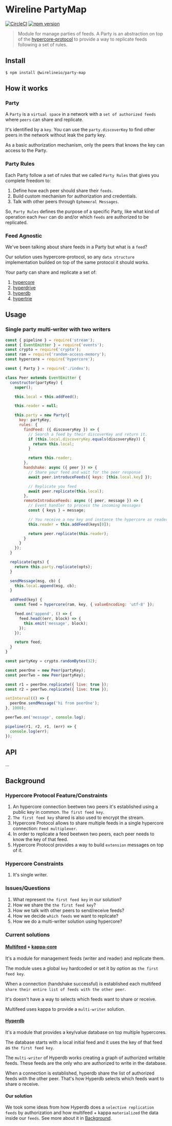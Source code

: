 # Wireline PartyMap

[![CircleCI](https://circleci.com/gh/wirelineio/wireline-core.svg?style=svg&circle-token=93ede761391f88aa9fffd7fd9e6fe3b552e9cf9d)](https://circleci.com/gh/wirelineio/wireline-core)
[![npm version](https://badge.fury.io/js/%40wirelineio%2Fparty-map.svg)](https://badge.fury.io/js/%40wirelineio%2Fparty-map)

> Module for manage parties of feeds. A Party is an abstraction on top of the [hypercore-protocol](https://github.com/mafintosh/hypercore-protocol) to provide a way to replicate feeds following a set of rules.

## Install

```
$ npm install @wirelineio/party-map
```

## How it works

### Party

A `Party` is a `virtual space` in a network with a `set of authorized feeds` where `peers` can share and replicate.

It's identified by a `key`. You can use the `party.discoverKey` to find other peers in the network without leak the party key.

As a basic authorization mechanism, only the peers that knows the key can access to the Party.

### Party Rules

Each Party follow a set of rules that we called `Party Rules` that gives you complete freedom to:
  1. Define how each peer should share their `feeds`.
  1. Build custom mechanism for authorization and credentials.
  1. Talk with other peers through `Ephemeral Messages`.

So, `Party Rules` defines the purpose of a specific Party, like what kind of operation each `Peer` can do and/or which `feeds` are
authorized to be replicated.

### Feed Agnostic

We've been talking about share feeds in a Party but what is a `feed`?

Our solution uses hypercore-protocol, so any `data structure` implementation builded on top of the same protocol it should works.

Your party can share and replicate a set of:
  1. [hypercore](https://github.com/mafintosh/hypercore)
  1. [hyperdrive](https://github.com/mafintosh/hyperdrive)
  1. [hyperdb](https://github.com/mafintosh/hyperdb)
  1. [hypertrie](https://github.com/mafintosh/hypertrie)

## Usage

### Single party multi-writer with two writers

```javascript
const { pipeline } = require('stream');
const { EventEmitter } = require('events');
const crypto = require('crypto');
const ram = require('random-access-memory');
const hypercore = require('hypercore');

const { Party } = require('./index');

class Peer extends EventEmitter {
  constructor(partyKey) {
    super();

    this.local = this.addFeed();

    this.reader = null;

    this.party = new Party({
      key: partyKey,
      rules: {
        findFeed: ({ discoveryKey }) => {
          // Search a feed by their discoverKey and return it.
          if (this.local.discoveryKey.equals(discoveryKey)) {
            return this.local;
          }

          return this.reader;
        },
        handshake: async ({ peer }) => {
          // Share your feed and wait for the peer response
          await peer.introduceFeeds({ keys: [this.local.key] });

          // Replicate you feed
          await peer.replicate(this.local);
        },
        remoteIntroduceFeeds: async ({ peer, message }) => {
          // Event handler to process the incoming messages
          const { keys } = message;

          // You receive a new key and instance the hypercore as reader
          this.reader = this.addFeed(keys[0]);

          return peer.replicate(this.reader);
        }
      }
    });
  }

  replicate(opts) {
    return this.party.replicate(opts);
  }

  sendMessage(msg, cb) {
    this.local.append(msg, cb);
  }

  addFeed(key) {
    const feed = hypercore(ram, key, { valueEncoding: 'utf-8' });

    feed.on('append', () => {
      feed.head((err, block) => {
        this.emit('message', block);
      });
    });

    return feed;
  }
}

const partyKey = crypto.randomBytes(32);

const peerOne = new Peer(partyKey);
const peerTwo = new Peer(partyKey);

const r1 = peerOne.replicate({ live: true });
const r2 = peerTwo.replicate({ live: true });

setInterval(() => {
  peerOne.sendMessage('hi from peerOne');
}, 1000);

peerTwo.on('message', console.log);

pipeline(r1, r2, r1, (err) => {
  console.log(err);
});
```

## API

...

## Background

### Hypercore Protocol Feature/Constraints

1. An hypercore connection beetwen two peers it's established using a public key in common. `The first feed key`.
1. `The first feed key` shared is also used to encrypt the stream.
1. Hypercore Protocol allows to share multiple feeds in a single hypercore connection: `Feed multiplexer`.
1. In order to replicate a feed beetwen two peers, each peer needs to know the key of that feed.
1. Hypercore Protocol provides a way to build `extension` messages on top of it.

### Hypercore Constraints

1. It's single writer.

### Issues/Questions

1. What represent `the first feed key` in our solution?
1. How we share the `the first feed key`?
1. How we talk with other peers to send/receive feeds?
1. How we decide `which feeds` we want to replicate?
1. How we do a multi-writer solution using hypercore?

### Current solutions

#### [Multifeed](https://github.com/kappa-db/multifeed) + [kappa-core](https://github.com/kappa-db/kappa-core)

It's a module for management feeds (writer and reader) and replicate them.

The module uses a global `key` hardcoded or set it by option as `the first feed key`.

When a connection (handshake successful) is established each multifeed `share their entire list of feeds with the other peer`.

It's doesn't have a way to selects which feeds want to share or receive.

Multifeed uses kappa to provide a `multi-writer` solution.

#### [Hyperdb](https://github.com/mafintosh/hyperdb)

It's a module that provides a key/value database on top multiple hypercores.

The database starts with a local initial feed and it uses the key of that feed as `the first feed key`.

The `multi-writer` of Hyperdb works creating a graph of authorized writable feeds. These feeds are the only who are authorized to
write in the database.

When a connection is established, hyperdb share the list of authorized feeds with the other peer. That's how Hyperdb selects
which feeds want to share o receive.

#### Our solution

We took some ideas from how Hyperdb does a `selective replication feeds` by authorization and how multifeed + kappa `materialized` the
data inside our `feeds`. See more about it in [Background](#Background).
